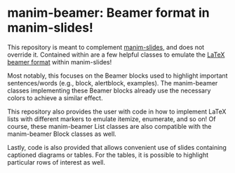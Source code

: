 # manim-beamer: Beamer format in manim-slides!

This repository is meant to complement [manim-slides](https://github.com/jeertmans/manim-slides), and does not override it. 
Contained within are a few helpful classes to emulate the [LaTeX beamer format](https://www.overleaf.com/learn/latex/Beamer) within manim-slides!

Most notably, this focuses on the Beamer blocks used to highlight important sentences/words (e.g., block, alertblock, examples). 
The manim-beamer classes implementing these Beamer blocks already use the necessary colors to achieve a similar effect.

This repository also provides the user with code in how to implement LaTeX lists with different markers to emulate itemize, enumerate, and so on! 
Of course, these manim-beamer List classes are also compatible with the manim-beamer Block classes as well.

Lastly, code is also provided that allows convenient use of slides containing captioned diagrams or tables. 
For the tables, it is possible to highlight particular rows of interest as well. 
